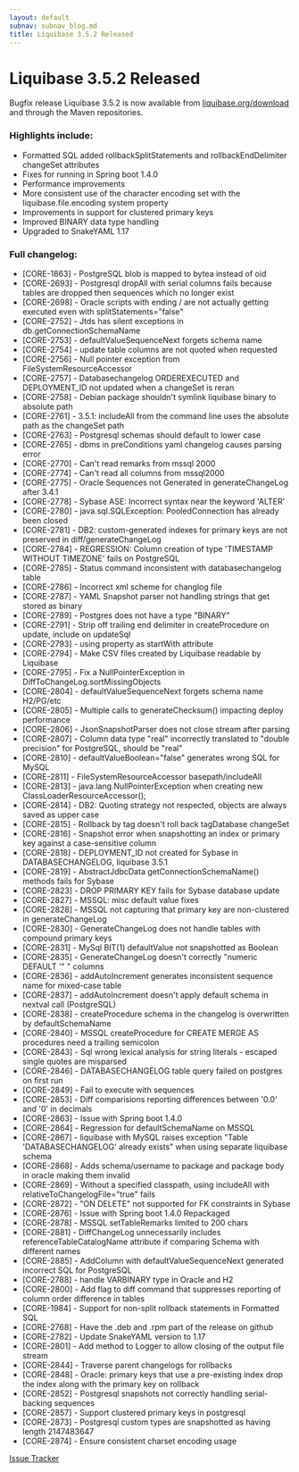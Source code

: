 ```yaml
---
layout: default
subnav: subnav_blog.md
title: Liquibase 3.5.2 Released
---
```

# Liquibase 3.5.2 Released

Bugfix release Liquibase 3.5.2 is now available from [liquibase.org/download](/download) and through the Maven repositories.

### Highlights include:

- Formatted SQL added rollbackSplitStatements and rollbackEndDelimiter changeSet attributes
- Fixes for running in Spring boot 1.4.0
- Performance improvements
- More consistent use of the character encoding set with the liquibase.file.encoding system property
- Improvements in support for clustered primary keys
- Improved BINARY data type handling
- Upgraded to SnakeYAML 1.17

### Full changelog:

-  [CORE-1863] - PostgreSQL blob is mapped to bytea instead of oid
-  [CORE-2693] - Postgresql dropAll with serial columns fails because tables are dropped then sequences which no longer exist
-  [CORE-2698] - <sqlFile> Oracle scripts with ending / are not actually getting executed even with splitStatements="false"
-  [CORE-2752] - Jtds has silent exceptions in db.getConnectionSchemaName
-  [CORE-2753] - defaultValueSequenceNext forgets schema name
-  [CORE-2754] - update table columns are not quoted when requested
-  [CORE-2756] - Null pointer exception from FileSystemResourceAccessor
-  [CORE-2757] - Databasechangelog ORDEREXECUTED and DEPLOYMENT_ID not updated when a changeSet is reran
-  [CORE-2758] - Debian package shouldn't symlink liquibase binary to absolute path
-  [CORE-2761] - 3.5.1: includeAll from the command line uses the absolute path as the changeSet path
-  [CORE-2763] - Postgresql schemas should default to lower case
-  [CORE-2765] - dbms in preConditions yaml changelog causes parsing error
-  [CORE-2770] - Can't read remarks from mssql 2000
-  [CORE-2774] - Can't read all columns from mssql2000
-  [CORE-2775] - Oracle Sequences not Generated in generateChangeLog after 3.4.1
-  [CORE-2778] - Sybase ASE: Incorrect syntax near the keyword 'ALTER'
-  [CORE-2780] - java.sql.SQLException: PooledConnection has already been closed
-  [CORE-2781] - DB2: custom-generated indexes for primary keys are not preserved in diff/generateChangeLog
-  [CORE-2784] - REGRESSION: Column creation of type 'TIMESTAMP WITHOUT TIMEZONE' fails on PostgreSQL
-  [CORE-2785] - Status command inconsistent with databasechangelog table
-  [CORE-2786] - Incorrect xml scheme for changlog file
-  [CORE-2787] - YAML Snapshot parser not handling strings that get stored as binary
-  [CORE-2789] - Postgres does not have a type "BINARY"
-  [CORE-2791] - Strip off trailing end delimiter in createProcedure on update, include on updateSql
-  [CORE-2793] - using property as startWith attribute
-  [CORE-2794] - Make CSV files created by Liquibase readable by Liquibase
-  [CORE-2795] - Fix a NullPointerException in DiffToChangeLog.sortMissingObjects
-  [CORE-2804] - defaultValueSequenceNext forgets schema name H2/PG/etc
-  [CORE-2805] - Multiple calls to generateChecksum() impacting deploy performance
-  [CORE-2806] - JsonSnapshotParser does not close stream after parsing
-  [CORE-2807] - Column data type "real" incorrectly translated to "double precision" for PostgreSQL, should be "real"
-  [CORE-2810] - defaultValueBoolean="false" generates wrong SQL for MySQL
-  [CORE-2811] - FileSystemResourceAccessor basepath/includeAll
-  [CORE-2813] - java.lang.NullPointerException when creating new ClassLoaderResourceAccessor();
-  [CORE-2814] - DB2: Quoting strategy not respected, objects are always saved as upper case
-  [CORE-2815] - Rollback by tag doesn't roll back tagDatabase changeSet
-  [CORE-2816] - Snapshot error when snapshotting an index or primary key against a case-sensitive column
-  [CORE-2818] - DEPLOYMENT_ID not created for Sybase in DATABASECHANGELOG, liquibase 3.5.1
-  [CORE-2819] - AbstractJdbcData getConnectionSchemaName() methods fails for Sybase
-  [CORE-2823] - DROP PRIMARY KEY fails for Sybase database update
-  [CORE-2827] - MSSQL: misc default value fixes
-  [CORE-2828] - MSSQL not capturing that primary key are non-clustered in generateChangeLog
-  [CORE-2830] - GenerateChangeLog does not handle tables with compound primary keys
-  [CORE-2831] - MySql BIT(1) defaultValue not snapshotted as Boolean
-  [CORE-2835] - GenerateChangeLog doesn't correctly "numeric DEFAULT '" " columns
-  [CORE-2836] - addAutoIncrement generates inconsistent sequence name for mixed-case table
-  [CORE-2837] - addAutoIncrement doesn't apply default schema in nextval call (PostgreSQL)
-  [CORE-2838] - createProcedure schema in the changelog is overwritten by defaultSchemaName
-  [CORE-2840] - MSSQL createProcedure for CREATE MERGE AS procedures need a trailing semicolon
-  [CORE-2843] - Sql wrong lexical analysis for string literals - escaped single quotes are misparsed
-  [CORE-2846] - DATABASECHANGELOG table query failed on postgres on first run
-  [CORE-2849] - Fail to execute with sequences
-  [CORE-2853] - Diff comparisions reporting differences between '0.0' and '0' in decimals
-  [CORE-2863] - Issue with Spring boot 1.4.0
-  [CORE-2864] - Regression for defaultSchemaName on MSSQL
-  [CORE-2867] - liquibase with MySQL raises exception "Table 'DATABASECHANGELOG' already exists" when using separate liquibase schema
-  [CORE-2868] - <createProcedure> Adds schema/username to package and package body in oracle making them invalid
-  [CORE-2869] - Without a specified classpath, using includeAll with relativeToChangelogFile="true" fails
-  [CORE-2872] - "ON DELETE" not supported for FK constraints in Sybase
-  [CORE-2876] - Issue with Spring boot 1.4.0 Repackaged
-  [CORE-2878] - MSSQL setTableRemarks limited to 200 chars
-  [CORE-2881] - DiffChangeLog unnecessarily includes referenceTableCatalogName attribute if comparing Schema with different names
-  [CORE-2885] - AddColumn with defaultValueSequenceNext generated incorrect SQL for PostgreSQL
-  [CORE-2788] - handle VARBINARY type in Oracle and H2
-  [CORE-2800] - Add flag to diff command that suppresses reporting of column order difference in tables
-  [CORE-1984] - Support for non-split rollback statements in Formatted SQL
-  [CORE-2768] - Have the .deb and .rpm part of the release on github
-  [CORE-2782] - Update SnakeYAML version to 1.17
-  [CORE-2801] - Add method to Logger to allow closing of the output file stream
-  [CORE-2844] - Traverse parent changelogs for rollbacks
-  [CORE-2848] - Oracle: primary keys that use a pre-existing index drop the index along with the primary key on rollback
-  [CORE-2852] - Postgresql snapshots not correctly handling serial-backing sequences
-  [CORE-2857] - Support clustered primary keys in postgresql
-  [CORE-2873] - Postgresql custom types are snapshotted as having length 2147483647
-  [CORE-2874] - Ensure consistent charset encoding usage

[Issue Tracker](https://liquibase.jira.com/secure/ReleaseNote.jspa?projectId=10020&version=13260)

